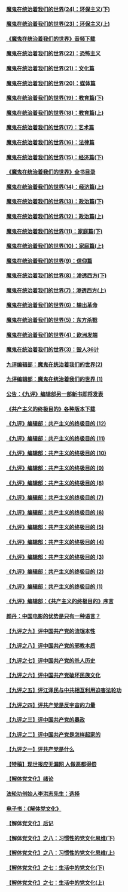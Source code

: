 #### [魔鬼在统治着我们的世界(24)：环保主义(下)](../pages/nsc422/n10695307.md?t=10120634) 

#### [魔鬼在统治着我们的世界(23)：环保主义(上)](../pages/nsc422/n10688613.md?t=10120634) 

#### [《魔鬼在统治着我们的世界》音频下载](../pages/nsc422/n10635553.md?t=10120634) 

#### [魔鬼在统治着我们的世界(22)：恐怖主义](../pages/nsc422/n10614727.md?t=10120634) 

#### [魔鬼在统治着我们的世界(21)：文化篇](../pages/nsc422/n10597706.md?t=10120634) 

#### [魔鬼在统治着我们的世界(20)：媒体篇](../pages/nsc422/n10586579.md?t=10120634) 

#### [魔鬼在统治着我们的世界(19)：教育篇(下)](../pages/nsc422/n10564808.md?t=10120634) 

#### [魔鬼在统治着我们的世界(18)：教育篇(上)](../pages/nsc422/n10526970.md?t=10120634) 

#### [魔鬼在统治着我们的世界(17)：艺术篇](../pages/nsc422/n10499093.md?t=10120634) 

#### [魔鬼在统治着我们的世界(16)：法律篇](../pages/nsc422/n10485969.md?t=10120634) 

#### [魔鬼在统治着我们的世界(15)：经济篇(下)](../pages/nsc422/n10469975.md?t=10120634) 

#### [《魔鬼在统治着我们的世界》全书目录](../pages/nsc422/n10464261.md?t=10120634) 

#### [魔鬼在统治着我们的世界(14)：经济篇(上)](../pages/nsc422/n10457370.md?t=10120634) 

#### [魔鬼在统治着我们的世界(13)：政治篇(下)](../pages/nsc422/n10448270.md?t=10120634) 

#### [魔鬼在统治着我们的世界(12)：政治篇(上)](../pages/nsc422/n10444576.md?t=10120634) 

#### [魔鬼在统治着我们的世界(11)：家庭篇(下)](../pages/nsc422/n10440961.md?t=10120634) 

#### [魔鬼在统治着我们的世界(10)：家庭篇(上)](../pages/nsc422/n10435448.md?t=10120634) 

#### [魔鬼在统治着我们的世界(9)：信仰篇](../pages/nsc422/n10432159.md?t=10120634) 

#### [魔鬼在统治着我们的世界(8)：渗透西方(下)](../pages/nsc422/n10429603.md?t=10120634) 

#### [魔鬼在统治着我们的世界(7)：渗透西方(上)](../pages/nsc422/n10426013.md?t=10120634) 

#### [魔鬼在统治着我们的世界(6)：输出革命](../pages/nsc422/n10421536.md?t=10120634) 

#### [魔鬼在统治着我们的世界(5)：东方杀戮](../pages/nsc422/n10417707.md?t=10120634) 

#### [魔鬼在统治着我们的世界(4)：欧洲发端](../pages/nsc422/n10414890.md?t=10120634) 

#### [魔鬼在统治着我们的世界(3)：毁人36计](../pages/nsc422/n10411583.md?t=10120634) 

#### [九评编辑部：魔鬼在统治着我们的世界(2)](../pages/nsc422/n10410036.md?t=10120634) 

#### [九评编辑部：魔鬼在统治着我们的世界 (1)](../pages/nsc422/n10406825.md?t=10120634) 

#### [公告：《九评》编辑部另一部新书即将发表](../pages/nsc422/n10405104.md?t=10120634) 

#### [《共产主义的终极目的》各种版本下载](../pages/nsc422/n10022138.md?t=10120634) 

#### [《九评》编辑部：共产主义的终极目的 (12)](../pages/nsc422/n9933272.md?t=10120634) 

#### [《九评》编辑部：共产主义的终极目的 (11)](../pages/nsc422/n9924973.md?t=10120634) 

#### [《九评》编辑部：共产主义的终极目的 (10)](../pages/nsc422/n9920883.md?t=10120634) 

#### [《九评》编辑部：共产主义的终极目的 (9)](../pages/nsc422/n9916363.md?t=10120634) 

#### [《九评》编辑部：共产主义的终极目的 (8)](../pages/nsc422/n9912488.md?t=10120634) 

#### [《九评》编辑部：共产主义的终极目的 (7)](../pages/nsc422/n9901176.md?t=10120634) 

#### [《九评》编辑部：共产主义的终极目的 (6)](../pages/nsc422/n9899359.md?t=10120634) 

#### [《九评》编辑部：共产主义的终极目的 (5)](../pages/nsc422/n9893174.md?t=10120634) 

#### [《九评》编辑部：共产主义的终极目的 (4)](../pages/nsc422/n9891246.md?t=10120634) 

#### [《九评》编辑部：共产主义的终极目的 (3)](../pages/nsc422/n9879879.md?t=10120634) 

#### [《九评》编辑部：共产主义的终极目的 (2)](../pages/nsc422/n9876205.md?t=10120634) 

#### [《九评》编辑部：共产主义的终极目的 (1)](../pages/nsc422/n9865857.md?t=10120634) 

#### [《九评》编辑部：《共产主义的终极目的》序言](../pages/nsc422/n9862666.md?t=10120634) 

#### [颜丹：中国电影的优势是只有一种语言？](../pages/nsc422/n9583062.md?t=10120634) 

#### [【九评之九】评中国共产党的流氓本性](../pages/nsc422/n737542.md?t=10120634) 

#### [【九评之八】评中国共产党的邪教本质](../pages/nsc422/n735942.md?t=10120634) 

#### [【九评之七】评中国共产党的杀人历史](../pages/nsc422/n733806.md?t=10120634) 

#### [【九评之六】评中国共产党破坏民族文化](../pages/nsc422/n731667.md?t=10120634) 

#### [【九评之五】评江泽民与中共相互利用迫害法轮功](../pages/nsc422/n730058.md?t=10120634) 

#### [【九评之四】评共产党是反宇宙的力量](../pages/nsc422/n727814.md?t=10120634) 

#### [【九评之三】评中国共产党的暴政](../pages/nsc422/n725597.md?t=10120634) 

#### [【九评之二】评中国共产党是怎样起家的](../pages/nsc422/n723946.md?t=10120634) 

#### [【九评之一】评共产党是什么](../pages/nsc422/n722529.md?t=10120634) 

#### [【特稿】现世报应无漏网 人做恶都得偿](../pages/nsc422/n4215167.md?t=10120634) 

#### [【解体党文化】绪论](../pages/nsc422/n1449356.md?t=10120634) 

#### [法轮功创始人李洪志先生：选择](../pages/nsc422/n3580738.md?t=10120634) 

#### [电子书：《解体党文化》](../pages/nsc422/n1573484.md?t=10120634) 

#### [【解体党文化】后记](../pages/nsc422/n1531999.md?t=10120634) 

#### [【解体党文化】之八：习惯性的党文化思维(下)](../pages/nsc422/n1526477.md?t=10120634) 

#### [【解体党文化】之八：习惯性的党文化思维(上)](../pages/nsc422/n1520631.md?t=10120634) 

#### [【解体党文化】之七：生活中的党文化(下)](../pages/nsc422/n1513446.md?t=10120634) 

#### [【解体党文化】之七：生活中的党文化(上)](../pages/nsc422/n1509358.md?t=10120634) 

